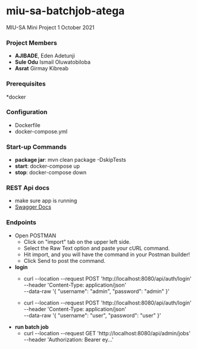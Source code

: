 # miu-sa-batchjob-atega
MIU-SA Mini Project 1 October 2021

### Project Members
* **AJIBADE**, Eden Adetunji
* **Sule Odu** Ismail Oluwatobiloba 
* **Asrat** Girmay Kibreab

### Prerequisites
*docker

### Configuration
* Dockerfile
* docker-compose.yml

### Start-up Commands
* **package jar**: mvn clean package -DskipTests
* **start**: docker-compose up
* **stop**: docker-compose down

### REST Api docs
* make sure app is running
* [Swagger Docs](http://localhost:8080/swagger-ui/index.html?configUrl=/rest-api-docs/swagger-config)

### Endpoints
 * Open POSTMAN
   * Click on "import" tab on the upper left side.
   * Select the Raw Text option and paste your cURL command.
   * Hit import, and you will have the command in your Postman builder!
   * Click Send to post the command.
* **login**
  * curl --location --request POST 'http://localhost:8080/api/auth/login' \
    --header 'Content-Type: application/json' \
    --data-raw '{
    "username": "admin",
    "password": "admin"
    }'
  
  * curl --location --request POST 'http://localhost:8080/api/auth/login' \
    --header 'Content-Type: application/json' \
    --data-raw '{
    "username": "user",
    "password": "user"
    }'
* **run batch job**
  * curl --location --request GET 'http://localhost:8080/api/admin/jobs' \
    --header 'Authorization: Bearer ey...'
